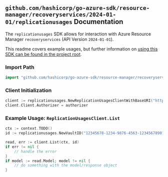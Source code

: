 
## `github.com/hashicorp/go-azure-sdk/resource-manager/recoveryservices/2024-01-01/replicationusages` Documentation

The `replicationusages` SDK allows for interaction with Azure Resource Manager `recoveryservices` (API Version `2024-01-01`).

This readme covers example usages, but further information on [using this SDK can be found in the project root](https://github.com/hashicorp/go-azure-sdk/tree/main/docs).

### Import Path

```go
import "github.com/hashicorp/go-azure-sdk/resource-manager/recoveryservices/2024-01-01/replicationusages"
```


### Client Initialization

```go
client := replicationusages.NewReplicationUsagesClientWithBaseURI("https://management.azure.com")
client.Client.Authorizer = authorizer
```


### Example Usage: `ReplicationUsagesClient.List`

```go
ctx := context.TODO()
id := replicationusages.NewVaultID("12345678-1234-9876-4563-123456789012", "example-resource-group", "vaultValue")

read, err := client.List(ctx, id)
if err != nil {
	// handle the error
}
if model := read.Model; model != nil {
	// do something with the model/response object
}
```
